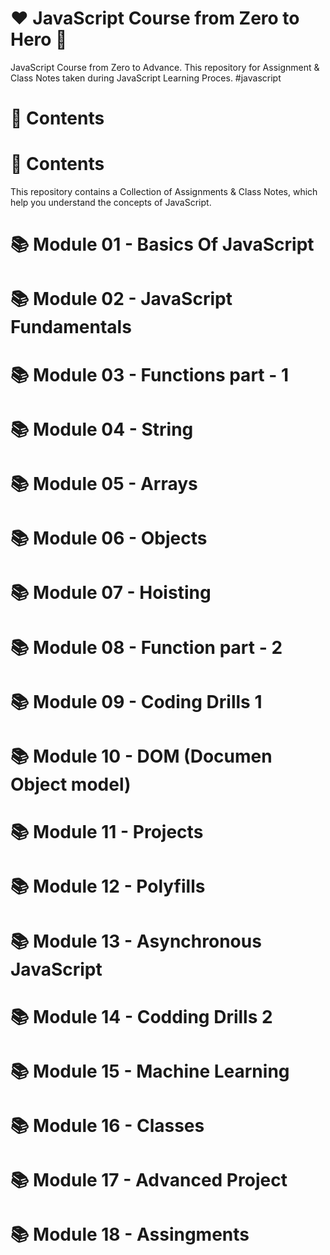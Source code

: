 # ❤ JavaScript Course from Zero to Hero 🚀

JavaScript Course from Zero to Advance. This repository for Assignment & Class Notes taken during JavaScript Learning Proces. #javascript

# 🎨 Contents


# 🎨 Contents
This repository contains a Collection of Assignments & Class Notes, which help you understand the concepts of JavaScript.

# 📚 Module 01 - Basics Of JavaScript
# 📚 Module 02 - JavaScript Fundamentals
# 📚 Module 03 - Functions part - 1
# 📚 Module 04 - String
# 📚 Module 05 - Arrays
# 📚 Module 06 - Objects
# 📚 Module 07 - Hoisting
# 📚 Module 08 - Function part - 2
# 📚 Module 09 - Coding Drills 1
# 📚 Module 10 - DOM (Documen Object model)
# 📚 Module 11 - Projects
# 📚 Module 12 - Polyfills
# 📚 Module 13 - Asynchronous JavaScript
# 📚 Module 14 - Codding Drills 2
# 📚 Module 15 - Machine Learning
# 📚 Module 16 - Classes
# 📚 Module 17 - Advanced Project
# 📚 Module 18 - Assingments